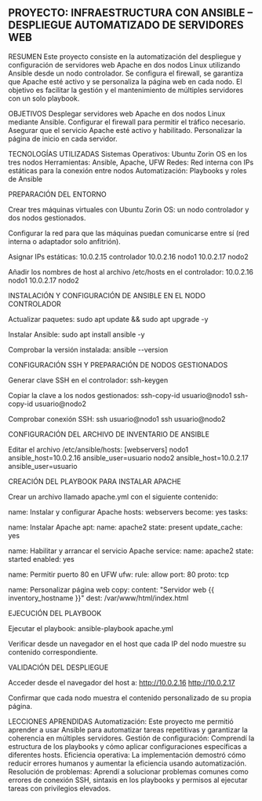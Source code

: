 PROYECTO: INFRAESTRUCTURA CON ANSIBLE – DESPLIEGUE AUTOMATIZADO DE SERVIDORES WEB
-----------------------------------------------------------------------------------------------------------------------------------------------------------------
RESUMEN
Este proyecto consiste en la automatización del despliegue y configuración de servidores web Apache en dos nodos Linux utilizando Ansible desde un nodo controlador. Se configura el firewall, se garantiza que Apache esté activo y se personaliza la página web en cada nodo. El objetivo es facilitar la gestión y el mantenimiento de múltiples servidores con un solo playbook.

OBJETIVOS
Desplegar servidores web Apache en dos nodos Linux mediante Ansible.
Configurar el firewall para permitir el tráfico necesario.
Asegurar que el servicio Apache esté activo y habilitado.
Personalizar la página de inicio en cada servidor.

TECNOLOGÍAS UTILIZADAS
Sistemas Operativos: Ubuntu Zorin OS en los tres nodos
Herramientas: Ansible, Apache, UFW
Redes: Red interna con IPs estáticas para la conexión entre nodos
Automatización: Playbooks y roles de Ansible

PREPARACIÓN DEL ENTORNO

Crear tres máquinas virtuales con Ubuntu Zorin OS: un nodo controlador y dos nodos gestionados.

Configurar la red para que las máquinas puedan comunicarse entre sí (red interna o adaptador solo anfitrión).

Asignar IPs estáticas:
10.0.2.15 controlador
10.0.2.16 nodo1
10.0.2.17 nodo2

Añadir los nombres de host al archivo /etc/hosts en el controlador:
10.0.2.16 nodo1
10.0.2.17 nodo2

INSTALACIÓN Y CONFIGURACIÓN DE ANSIBLE EN EL NODO CONTROLADOR

Actualizar paquetes:
sudo apt update && sudo apt upgrade -y

Instalar Ansible:
sudo apt install ansible -y

Comprobar la versión instalada:
ansible --version

CONFIGURACIÓN SSH Y PREPARACIÓN DE NODOS GESTIONADOS

Generar clave SSH en el controlador:
ssh-keygen

Copiar la clave a los nodos gestionados:
ssh-copy-id usuario@nodo1
ssh-copy-id usuario@nodo2

Comprobar conexión SSH:
ssh usuario@nodo1
ssh usuario@nodo2

CONFIGURACIÓN DEL ARCHIVO DE INVENTARIO DE ANSIBLE

Editar el archivo /etc/ansible/hosts:
[webservers]
nodo1 ansible_host=10.0.2.16 ansible_user=usuario
nodo2 ansible_host=10.0.2.17 ansible_user=usuario

CREACIÓN DEL PLAYBOOK PARA INSTALAR APACHE

Crear un archivo llamado apache.yml con el siguiente contenido:

name: Instalar y configurar Apache
hosts: webservers
become: yes
tasks:

name: Instalar Apache
apt:
name: apache2
state: present
update_cache: yes

name: Habilitar y arrancar el servicio Apache
service:
name: apache2
state: started
enabled: yes

name: Permitir puerto 80 en UFW
ufw:
rule: allow
port: 80
proto: tcp

name: Personalizar página web
copy:
content: "Servidor web {{ inventory_hostname }}"
dest: /var/www/html/index.html

EJECUCIÓN DEL PLAYBOOK

Ejecutar el playbook:
ansible-playbook apache.yml

Verificar desde un navegador en el host que cada IP del nodo muestre su contenido correspondiente.

VALIDACIÓN DEL DESPLIEGUE

Acceder desde el navegador del host a:
http://10.0.2.16
http://10.0.2.17

Confirmar que cada nodo muestra el contenido personalizado de su propia página.

LECCIONES APRENDIDAS
Automatización: Este proyecto me permitió aprender a usar Ansible para automatizar tareas repetitivas y garantizar la coherencia en múltiples servidores.
Gestión de configuración: Comprendí la estructura de los playbooks y cómo aplicar configuraciones específicas a diferentes hosts.
Eficiencia operativa: La implementación demostró cómo reducir errores humanos y aumentar la eficiencia usando automatización.
Resolución de problemas: Aprendí a solucionar problemas comunes como errores de conexión SSH, sintaxis en los playbooks y permisos al ejecutar tareas con privilegios elevados.
